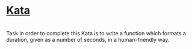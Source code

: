 # <a href=https://www.codewars.com/kata/52742f58faf5485cae000b9a>Kata</a>
<br>
Task in order to complete this Kata is to write a function which formats a duration, given as a number of seconds, in a human-friendly way.
<br>
